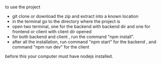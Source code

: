 to use the project 
- git clone or download the zip and extract into a known location
- in the terminal go to the directory where the project is
- open two terminal, one for the backend with backend dir and one for frontend or client with client dir opened
- for both backend and client , run the command "npm install". 
- after all the installation, run command "npm start" for the backend , and command "npm run dev" for the client

before this your computer must have nodejs installed. 
